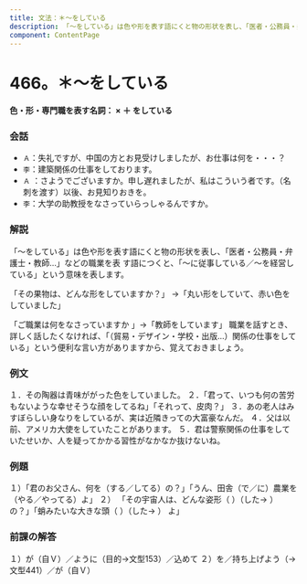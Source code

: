 ```yaml
---
title: 文法：＊～をしている
description: 「～をしている」は色や形を表す語にくと物の形状を表し、「医者・公務員・弁護士・教師…」などの職業を表 す語につくと、「～に従事している／～を経営している」という意味を表します。
component: ContentPage
---
```



# 466。＊～をしている
#### 色・形・専門職を表す名詞： × ＋ をしている
### 会話
- `Ａ`：失礼ですが、中国の方とお見受けしましたが、お仕事は何を・・・？
- `李`：建築関係の仕事をしております。
- `Ａ` ：さようでございますか。申し遅れましたが、私はこういう者です。（名刺を渡す）以後、お見知りおきを。
- `李`：大学の助教授をなさっていらっしゃるんですか。
### 解説
「～をしている」は色や形を表す語にくと物の形状を表し、「医者・公務員・弁護士・教師…」などの職業を表 す語につくと、「～に従事している／～を経営している」という意味を表します。

「その果物は、どんな形をしていますか？」 →「丸い形をしていて、赤い色をしていました」

「ご職業は何をなさっていますか 」→「教師をしています」 職業を話すとき、詳しく話したくなければ、「（貿易・デザイン・学校・出版…）関係の仕事をしている」という便利な言い方がありますから、覚えておきましょう。
### 例文
１．その陶器は青味ががった色をしていました。
２．「君って、いつも何の苦労もないような幸せそうな顔をしてるね」「それって、皮肉？」 ３．あの老人はみすぼらしい身なりをしているが、実は近隣きっての大富豪なんだ。
４．父は以前、アメリカ大使をしていたことがあります。
５．君は警察関係の仕事をしていたせいか、人を疑ってかかる習性がなかなか抜けないね。
### 例題
１）「君のお父さん、何を（する／してる）の？」「うん、田舎（で／に）農業を（やる／やってる）よ」
２） 「その宇宙人は、どんな姿形（ ）（した→ ）の？」「蛸みたいな大きな頭（ ）（した→ ）
よ」        
### 前課の解答
１）が（自Ｖ）／ように（目的→文型153）／込めて
２）を／持ち上げよう（→文型441）／が（自Ｖ）
